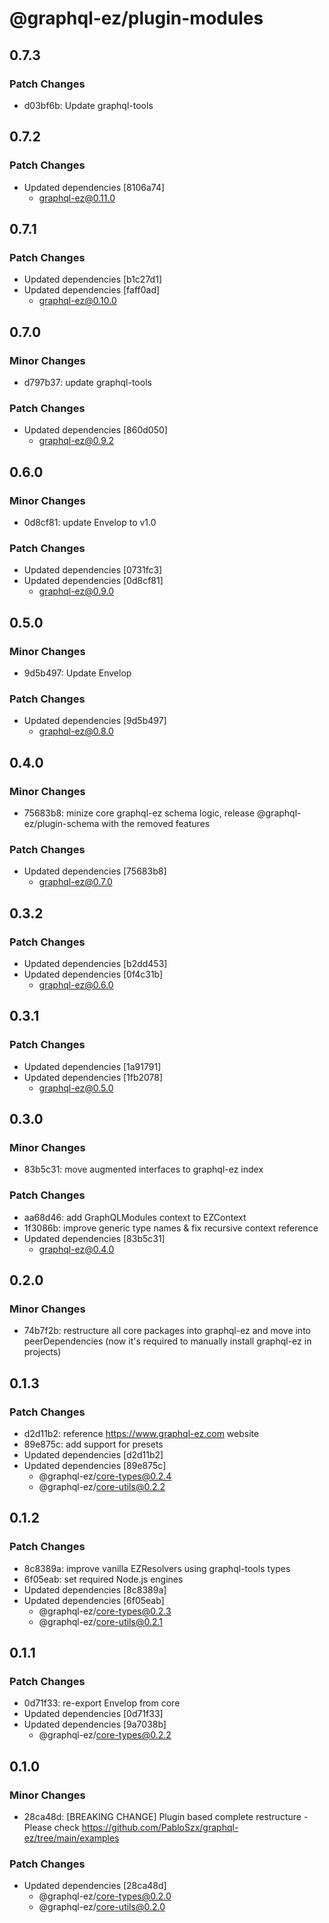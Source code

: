 # @graphql-ez/plugin-modules

## 0.7.3

### Patch Changes

- d03bf6b: Update graphql-tools

## 0.7.2

### Patch Changes

- Updated dependencies [8106a74]
  - graphql-ez@0.11.0

## 0.7.1

### Patch Changes

- Updated dependencies [b1c27d1]
- Updated dependencies [faff0ad]
  - graphql-ez@0.10.0

## 0.7.0

### Minor Changes

- d797b37: update graphql-tools

### Patch Changes

- Updated dependencies [860d050]
  - graphql-ez@0.9.2

## 0.6.0

### Minor Changes

- 0d8cf81: update Envelop to v1.0

### Patch Changes

- Updated dependencies [0731fc3]
- Updated dependencies [0d8cf81]
  - graphql-ez@0.9.0

## 0.5.0

### Minor Changes

- 9d5b497: Update Envelop

### Patch Changes

- Updated dependencies [9d5b497]
  - graphql-ez@0.8.0

## 0.4.0

### Minor Changes

- 75683b8: minize core graphql-ez schema logic, release @graphql-ez/plugin-schema with the removed features

### Patch Changes

- Updated dependencies [75683b8]
  - graphql-ez@0.7.0

## 0.3.2

### Patch Changes

- Updated dependencies [b2dd453]
- Updated dependencies [0f4c31b]
  - graphql-ez@0.6.0

## 0.3.1

### Patch Changes

- Updated dependencies [1a91791]
- Updated dependencies [1fb2078]
  - graphql-ez@0.5.0

## 0.3.0

### Minor Changes

- 83b5c31: move augmented interfaces to graphql-ez index

### Patch Changes

- aa68d46: add GraphQLModules context to EZContext
- 1f3086b: improve generic type names & fix recursive context reference
- Updated dependencies [83b5c31]
  - graphql-ez@0.4.0

## 0.2.0

### Minor Changes

- 74b7f2b: restructure all core packages into graphql-ez and move into peerDependencies (now it's required to manually install graphql-ez in projects)

## 0.1.3

### Patch Changes

- d2d11b2: reference https://www.graphql-ez.com website
- 89e875c: add support for presets
- Updated dependencies [d2d11b2]
- Updated dependencies [89e875c]
  - @graphql-ez/core-types@0.2.4
  - @graphql-ez/core-utils@0.2.2

## 0.1.2

### Patch Changes

- 8c8389a: improve vanilla EZResolvers using graphql-tools types
- 6f05eab: set required Node.js engines
- Updated dependencies [8c8389a]
- Updated dependencies [6f05eab]
  - @graphql-ez/core-types@0.2.3
  - @graphql-ez/core-utils@0.2.1

## 0.1.1

### Patch Changes

- 0d71f33: re-export Envelop from core
- Updated dependencies [0d71f33]
- Updated dependencies [9a7038b]
  - @graphql-ez/core-types@0.2.2

## 0.1.0

### Minor Changes

- 28ca48d: [BREAKING CHANGE] Plugin based complete restructure - Please check https://github.com/PabloSzx/graphql-ez/tree/main/examples

### Patch Changes

- Updated dependencies [28ca48d]
  - @graphql-ez/core-types@0.2.0
  - @graphql-ez/core-utils@0.2.0
